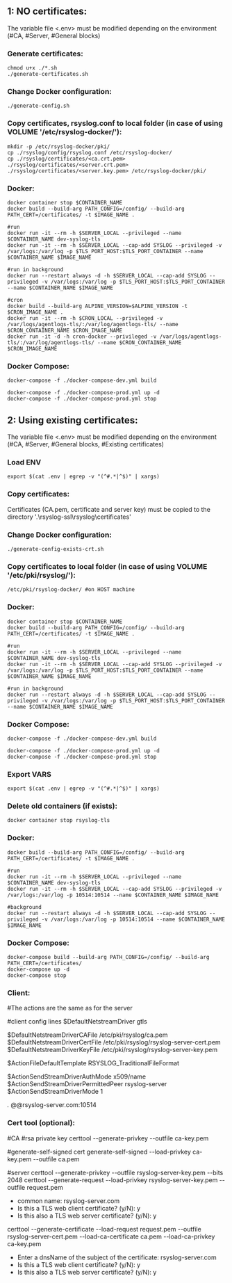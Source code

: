 ## 1: NO certificates:
The variable file <.env> must be modified depending on the environment (#CA, #Server, #General blocks)

### Generate certificates:
```
chmod u+x ./*.sh
./generate-certificates.sh
```

### Change Docker configuration:
```
./generate-config.sh
```

### Copy certificates, rsyslog.conf to local folder (in case of using VOLUME '/etc/rsyslog-docker/'):
```
mkdir -p /etc/rsyslog-docker/pki/
cp ./rsyslog/config/rsyslog.conf /etc/rsyslog-docker/
cp ./rsyslog/certificates/<ca.crt.pem> ./rsyslog/certificates/<server.crt.pem> ./rsyslog/certificates/<server.key.pem> /etc/rsyslog-docker/pki/
```

### Docker:
```
docker container stop $CONTAINER_NAME 
docker build --build-arg PATH_CONFIG=/config/ --build-arg PATH_CERT=/certificates/ -t $IMAGE_NAME .

#run
docker run -it --rm -h $SERVER_LOCAL --privileged --name $CONTAINER_NAME dev-syslog-tls
docker run -it --rm -h $SERVER_LOCAL --cap-add SYSLOG --privileged -v /var/logs:/var/log -p $TLS_PORT_HOST:$TLS_PORT_CONTAINER --name $CONTAINER_NAME $IMAGE_NAME

#run in background
docker run --restart always -d -h $SERVER_LOCAL --cap-add SYSLOG --privileged -v /var/logs:/var/log -p $TLS_PORT_HOST:$TLS_PORT_CONTAINER --name $CONTAINER_NAME $IMAGE_NAME

#cron
docker build --build-arg ALPINE_VERSION=$ALPINE_VERSION -t $CRON_IMAGE_NAME .
docker run -it --rm -h $CRON_LOCAL --privileged -v /var/logs/agentlogs-tls/:/var/log/agentlogs-tls/ --name $CRON_CONTAINER_NAME $CRON_IMAGE_NAME
docker run -it -d -h cron-docker --privileged -v /var/logs/agentlogs-tls/:/var/log/agentlogs-tls/ --name $CRON_CONTAINER_NAME $CRON_IMAGE_NAME
```

### Docker Compose: 
```
docker-compose -f ./docker-compose-dev.yml build

docker-compose -f ./docker-compose-prod.yml up -d
docker-compose -f ./docker-compose-prod.yml stop
```

## 2: Using existing certificates:
The variable file <.env> must be modified depending on the environment (#CA, #Server, #General blocks, #Existing certificates)

### Load ENV
```
export $(cat .env | egrep -v "(^#.*|^$)" | xargs)
```
### Copy certificates:
Certificates (CA.pem, certificate and server key) must be copied to the directory '.\rsyslog-ssl\rsyslog\certificates'

### Change Docker configuration:
```
./generate-config-exists-crt.sh
```
### Copy certificates to local folder (in case of using VOLUME '/etc/pki/rsyslog/'):
```
/etc/pki/rsyslog-docker/ #on HOST machine
```

### Docker:
```
docker container stop $CONTAINER_NAME 
docker build --build-arg PATH_CONFIG=/config/ --build-arg PATH_CERT=/certificates/ -t $IMAGE_NAME .

#run
docker run -it --rm -h $SERVER_LOCAL --privileged --name $CONTAINER_NAME dev-syslog-tls
docker run -it --rm -h $SERVER_LOCAL --cap-add SYSLOG --privileged -v /var/logs:/var/log -p $TLS_PORT_HOST:$TLS_PORT_CONTAINER --name $CONTAINER_NAME $IMAGE_NAME

#run in background
docker run --restart always -d -h $SERVER_LOCAL --cap-add SYSLOG --privileged -v /var/logs:/var/log -p $TLS_PORT_HOST:$TLS_PORT_CONTAINER --name $CONTAINER_NAME $IMAGE_NAME

```
### Docker Compose: 
```
docker-compose -f ./docker-compose-dev.yml build

docker-compose -f ./docker-compose-prod.yml up -d
docker-compose -f ./docker-compose-prod.yml stop
```

### Export VARS
```
export $(cat .env | egrep -v "(^#.*|^$)" | xargs)
```

### Delete old containers (if exists):
```
docker container stop rsyslog-tls
```

### Docker:
```
docker build --build-arg PATH_CONFIG=/config/ --build-arg PATH_CERT=/certificates/ -t $IMAGE_NAME .

#run
docker run -it --rm -h $SERVER_LOCAL --privileged --name $CONTAINER_NAME dev-syslog-tls
docker run -it --rm -h $SERVER_LOCAL --cap-add SYSLOG --privileged -v /var/logs:/var/log -p 10514:10514 --name $CONTAINER_NAME $IMAGE_NAME

#background
docker run --restart always -d -h $SERVER_LOCAL --cap-add SYSLOG --privileged -v /var/logs:/var/log -p 10514:10514 --name $CONTAINER_NAME $IMAGE_NAME

```
### Docker Compose: 
```
docker-compose build --build-arg PATH_CONFIG=/config/ --build-arg PATH_CERT=/certificates/
docker-compose up -d
docker-compose stop
```
### Client:

#The actions are the same as for the server

#client config lines
$DefaultNetstreamDriver gtls

$DefaultNetstreamDriverCAFile /etc/pki/rsyslog/ca.pem
$DefaultNetstreamDriverCertFile /etc/pki/rsyslog/rsyslog-server-cert.pem
$DefaultNetstreamDriverKeyFile /etc/pki/rsyslog/rsyslog-server-key.pem

$ActionFileDefaultTemplate RSYSLOG_TraditionalFileFormat

$ActionSendStreamDriverAuthMode x509/name
$ActionSendStreamDriverPermittedPeer rsyslog-server
$ActionSendStreamDriverMode 1

*.* @@rsyslog-server.com:10514

### Cert tool (optional):

#CA
#rsa private key
certtool --generate-privkey --outfile ca-key.pem

#generate-self-signed cert
generate-self-signed --load-privkey ca-key.pem --outfile ca.pem

#server
certtool --generate-privkey --outfile rsyslog-server-key.pem --bits 2048
certtool --generate-request --load-privkey rsyslog-server-key.pem --outfile request.pem
 - common name: rsyslog-server.com
 - Is this a TLS web client certificate? (y/N): y
 - Is this also a TLS web server certificate? (y/N): y

certtool --generate-certificate --load-request request.pem --outfile rsyslog-server-cert.pem --load-ca-certificate ca.pem --load-ca-privkey ca-key.pem
 - Enter a dnsName of the subject of the certificate: rsyslog-server.com
 - Is this a TLS web client certificate? (y/N): y
 - Is this also a TLS web server certificate? (y/N): y